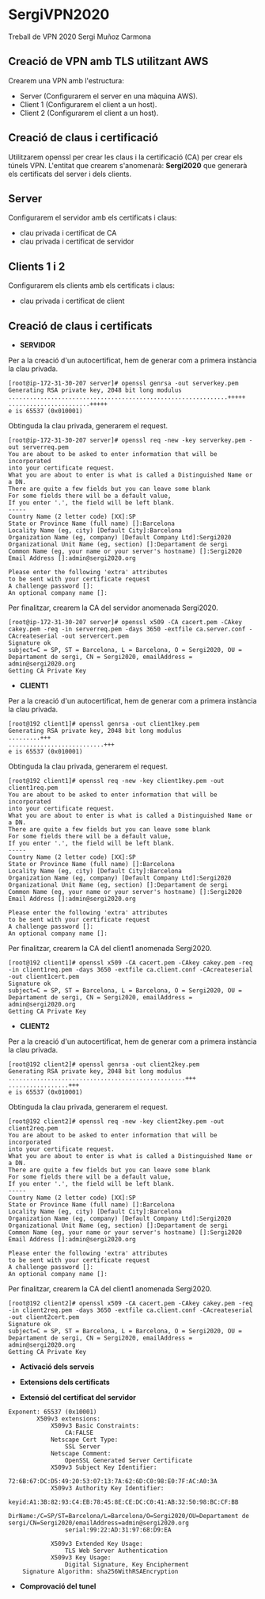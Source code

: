 # SergiVPN2020
Treball de VPN 2020 Sergi Muñoz Carmona

## Creació de VPN amb TLS utilitzant AWS

Crearem una VPN amb l'estructura:
* Server (Configurarem el server en una màquina AWS).
* Client 1 (Configurarem el client a un host).
* Client 2 (Configurarem el client a un host).

## Creació de claus i certificació

Utilitzarem openssl per crear les claus i la certificació (CA) per crear els túnels VPN.
L'entitat que crearem s'anomenarà: **Sergi2020** que generarà els certificats del server i dels clients.

## Server
Configurarem el servidor amb els certificats i claus:

* clau privada i certificat de CA
* clau privada i certificat de servidor

## Clients 1 i 2
Configurarem els clients amb els certificats i claus:

* clau privada i certificat de client


## Creació de claus i certificats

* **SERVIDOR**

Per a la creació d'un autocertificat, hem de generar com a primera instància la clau privada.

```
[root@ip-172-31-30-207 server]# openssl genrsa -out serverkey.pem
Generating RSA private key, 2048 bit long modulus
..............................................................+++++
.......................+++++
e is 65537 (0x010001)
```

Obtinguda la clau privada, generarem el request.

```
[root@ip-172-31-30-207 server]# openssl req -new -key serverkey.pem -out serverreq.pem
You are about to be asked to enter information that will be incorporated
into your certificate request.
What you are about to enter is what is called a Distinguished Name or a DN.
There are quite a few fields but you can leave some blank
For some fields there will be a default value,
If you enter '.', the field will be left blank.
-----
Country Name (2 letter code) [XX]:SP
State or Province Name (full name) []:Barcelona
Locality Name (eg, city) [Default City]:Barcelona
Organization Name (eg, company) [Default Company Ltd]:Sergi2020
Organizational Unit Name (eg, section) []:Departament de sergi
Common Name (eg, your name or your server's hostname) []:Sergi2020
Email Address []:admin@sergi2020.org

Please enter the following 'extra' attributes
to be sent with your certificate request
A challenge password []:
An optional company name []:
```

Per finalitzar, crearem la CA del servidor anomenada Sergi2020.

```
[root@ip-172-31-30-207 server]# openssl x509 -CA cacert.pem -CAkey cakey.pem -req -in serverreq.pem -days 3650 -extfile ca.server.conf -CAcreateserial -out servercert.pem
Signature ok
subject=C = SP, ST = Barcelona, L = Barcelona, O = Sergi2020, OU = Departament de sergi, CN = Sergi2020, emailAddress = admin@sergi2020.org
Getting CA Private Key
```

* **CLIENT1** 

Per a la creació d'un autocertificat, hem de generar com a primera instància la clau privada.

```
[root@192 client1]# openssl genrsa -out client1key.pem
Generating RSA private key, 2048 bit long modulus
.........+++
...........................+++
e is 65537 (0x010001)
```

Obtinguda la clau privada, generarem el request.

```
[root@192 client1]# openssl req -new -key client1key.pem -out client1req.pem
You are about to be asked to enter information that will be incorporated
into your certificate request.
What you are about to enter is what is called a Distinguished Name or a DN.
There are quite a few fields but you can leave some blank
For some fields there will be a default value,
If you enter '.', the field will be left blank.
-----
Country Name (2 letter code) [XX]:SP
State or Province Name (full name) []:Barcelona
Locality Name (eg, city) [Default City]:Barcelona
Organization Name (eg, company) [Default Company Ltd]:Sergi2020
Organizational Unit Name (eg, section) []:Departament de sergi
Common Name (eg, your name or your server's hostname) []:Sergi2020
Email Address []:admin@sergi2020.org

Please enter the following 'extra' attributes
to be sent with your certificate request
A challenge password []:
An optional company name []:

```
Per finalitzar, crearem la CA del client1 anomenada Sergi2020.

```
[root@192 client1]# openssl x509 -CA cacert.pem -CAkey cakey.pem -req -in client1req.pem -days 3650 -extfile ca.client.conf -CAcreateserial -out client1cert.pem
Signature ok
subject=C = SP, ST = Barcelona, L = Barcelona, O = Sergi2020, OU = Departament de sergi, CN = Sergi2020, emailAddress = admin@sergi2020.org
Getting CA Private Key
```

* **CLIENT2** 

Per a la creació d'un autocertificat, hem de generar com a primera instància la clau privada.

```
[root@192 client2]# openssl genrsa -out client2key.pem
Generating RSA private key, 2048 bit long modulus
..................................................+++
.................+++
e is 65537 (0x010001)
```

Obtinguda la clau privada, generarem el request.

```
[root@192 client2]# openssl req -new -key client2key.pem -out client2req.pem
You are about to be asked to enter information that will be incorporated
into your certificate request.
What you are about to enter is what is called a Distinguished Name or a DN.
There are quite a few fields but you can leave some blank
For some fields there will be a default value,
If you enter '.', the field will be left blank.
-----
Country Name (2 letter code) [XX]:SP
State or Province Name (full name) []:Barcelona
Locality Name (eg, city) [Default City]:Barcelona
Organization Name (eg, company) [Default Company Ltd]:Sergi2020
Organizational Unit Name (eg, section) []:Departament de sergi
Common Name (eg, your name or your server's hostname) []:Sergi2020
Email Address []:admin@sergi2020.org

Please enter the following 'extra' attributes
to be sent with your certificate request
A challenge password []:
An optional company name []:
```

Per finalitzar, crearem la CA del client1 anomenada Sergi2020.

```
[root@192 client2]# openssl x509 -CA cacert.pem -CAkey cakey.pem -req -in client2req.pem -days 3650 -extfile ca.client.conf -CAcreateserial -out client2cert.pem
Signature ok
subject=C = SP, ST = Barcelona, L = Barcelona, O = Sergi2020, OU = Departament de sergi, CN = Sergi2020, emailAddress = admin@sergi2020.org
Getting CA Private Key
```

* **Activació dels serveis**

* **Extensions dels certificats**

- **Extensió del certificat del servidor**
```            
Exponent: 65537 (0x10001)
        X509v3 extensions:
            X509v3 Basic Constraints: 
                CA:FALSE
            Netscape Cert Type: 
                SSL Server
            Netscape Comment: 
                OpenSSL Generated Server Certificate
            X509v3 Subject Key Identifier: 
                72:6B:67:DC:D5:49:20:53:07:13:7A:62:6D:C0:98:E0:7F:AC:A0:3A
            X509v3 Authority Key Identifier: 
                keyid:A1:3B:82:93:C4:EB:78:45:8E:CE:DC:C0:41:AB:32:50:98:BC:CF:BB
                DirName:/C=SP/ST=Barcelona/L=Barcelona/O=Sergi2020/OU=Departament de sergi/CN=Sergi2020/emailAddress=admin@sergi2020.org
                serial:99:22:AD:31:97:68:D9:EA

            X509v3 Extended Key Usage: 
                TLS Web Server Authentication
            X509v3 Key Usage: 
                Digital Signature, Key Encipherment
    Signature Algorithm: sha256WithRSAEncryption

```

* **Comprovació del tunel**
